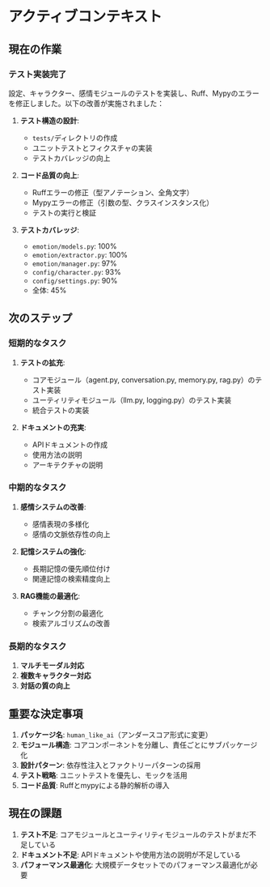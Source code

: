 # アクティブコンテキスト

## 現在の作業

### テスト実装完了
設定、キャラクター、感情モジュールのテストを実装し、Ruff、Mypyのエラーを修正しました。以下の改善が実施されました：

1. **テスト構造の設計**:
   - `tests/`ディレクトリの作成
   - ユニットテストとフィクスチャの実装
   - テストカバレッジの向上

2. **コード品質の向上**:
   - Ruffエラーの修正（型アノテーション、全角文字）
   - Mypyエラーの修正（引数の型、クラスインスタンス化）
   - テストの実行と検証

3. **テストカバレッジ**:
   - `emotion/models.py`: 100%
   - `emotion/extractor.py`: 100%
   - `emotion/manager.py`: 97%
   - `config/character.py`: 93%
   - `config/settings.py`: 90%
   - 全体: 45%

## 次のステップ

### 短期的なタスク
1. **テストの拡充**:
   - コアモジュール（agent.py, conversation.py, memory.py, rag.py）のテスト実装
   - ユーティリティモジュール（llm.py, logging.py）のテスト実装
   - 統合テストの実装

2. **ドキュメントの充実**:
   - APIドキュメントの作成
   - 使用方法の説明
   - アーキテクチャの説明

### 中期的なタスク
1. **感情システムの改善**:
   - 感情表現の多様化
   - 感情の文脈依存性の向上

2. **記憶システムの強化**:
   - 長期記憶の優先順位付け
   - 関連記憶の検索精度向上

3. **RAG機能の最適化**:
   - チャンク分割の最適化
   - 検索アルゴリズムの改善

### 長期的なタスク
1. **マルチモーダル対応**
2. **複数キャラクター対応**
3. **対話の質の向上**

## 重要な決定事項

1. **パッケージ名**: `human_like_ai`（アンダースコア形式に変更）
2. **モジュール構造**: コアコンポーネントを分離し、責任ごとにサブパッケージ化
3. **設計パターン**: 依存性注入とファクトリーパターンの採用
4. **テスト戦略**: ユニットテストを優先し、モックを活用
5. **コード品質**: Ruffとmypyによる静的解析の導入

## 現在の課題

1. **テスト不足**: コアモジュールとユーティリティモジュールのテストがまだ不足している
2. **ドキュメント不足**: APIドキュメントや使用方法の説明が不足している
3. **パフォーマンス最適化**: 大規模データセットでのパフォーマンス最適化が必要
